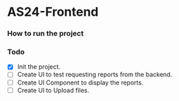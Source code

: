 # AS24-Frontend
### How to run the project

### Todo
- [X] Init the project.
- [ ] Create UI to test requesting reports from the backend.
- [ ] Create UI Component to display the reports.
- [ ] Create UI to Upload files.

